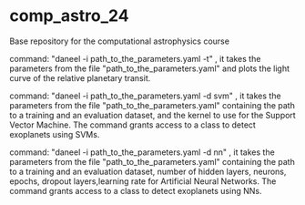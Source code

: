 # comp_astro_24

Base repository for the computational astrophysics course


command: "daneel -i path_to_the_parameters.yaml -t"   , it takes the parameters from the file "path_to_the_parameters.yaml" and plots the light curve of the relative planetary transit.

command: "daneel -i path_to_the_parameters.yaml -d svm"   , it takes the parameters from the file "path_to_the_parameters.yaml" containing the path to a training and an evaluation dataset, and the kernel to use for the Support Vector Machine. The command grants access to a class to detect exoplanets using SVMs.

command: "daneel -i path_to_the_parameters.yaml -d nn"   , it takes the parameters from the file "path_to_the_parameters.yaml" containing the path to a training and an evaluation dataset, number of hidden layers, neurons, epochs, dropout layers,learning rate for Artificial Neural Networks. The command grants access to a class to detect exoplanets using NNs.


